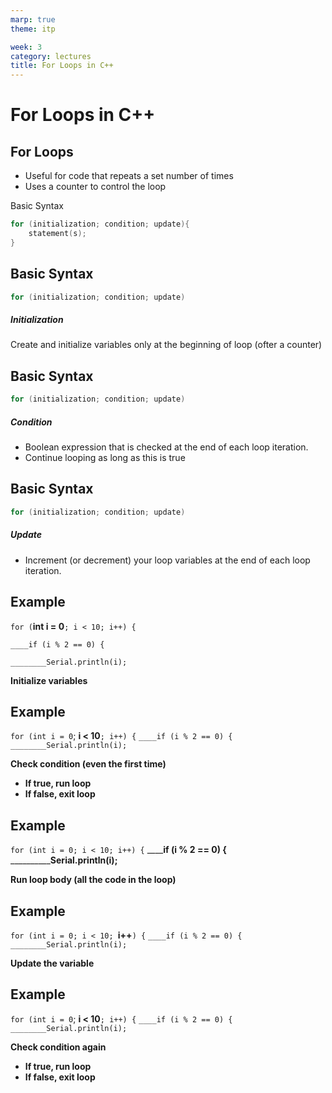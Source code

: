 ```yaml
---
marp: true
theme: itp

week: 3
category: lectures
title: For Loops in C++
---
```


<!-- headingDivider: 2 -->

# For Loops in C++

## For Loops

- Useful for code that repeats a set number of times
- Uses a counter to control the loop

Basic Syntax

```c++
for (initialization; condition; update){
	statement(s);
}
```

## Basic Syntax

```c++
for (initialization; condition; update)
```

##### Initialization

Create and initialize variables only at the beginning of loop (ofter a counter)

## Basic Syntax

```c++
for (initialization; condition; update)
```

##### Condition

- Boolean expression that is checked at the end of each loop iteration.
- Continue looping as long as this is true

## Basic Syntax

```c++
for (initialization; condition; update)
```

##### Update

- Increment (or decrement) your loop variables at the end of each loop iteration.

## Example

`for (`**int i = 0**`; i < 10; i++) {`

`____if (i % 2 == 0) {`

`________Serial.println(i);
`



**Initialize variables**

## Example

`for (int i = 0`; **i < 10**`; i++) {`
`____if (i % 2 == 0) {`
`________Serial.println(i);
`



**Check condition (even the first time)**

- **If true, run loop**
- **If false, exit loop**

## Example

`for (int i = 0; i < 10; i++) {`
____**if (i % 2 == 0) {**
__________**Serial.println(i);**



**Run loop body (all the code in the loop)**

## Example

`for (int i = 0; i < 10; `**i++**`) {`
`____if (i % 2 == 0) {`
`________Serial.println(i);
`




**Update the variable**

## Example

`for (int i = 0`; **i < 10**`; i++) {`
`____if (i % 2 == 0) {`
`________Serial.println(i);
`



**Check condition again**

- **If true, run loop**
- **If false, exit loop**